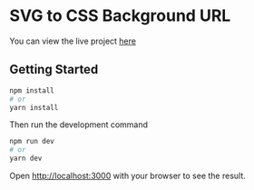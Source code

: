 # SVG to CSS Background URL
You can view the live project [here](https://svg-to-css.jebari.us/)

## Getting Started
```bash
npm install
# or
yarn install
```
Then run the development command

```bash
npm run dev
# or
yarn dev
```

Open [http://localhost:3000](http://localhost:3000) with your browser to see the result.
